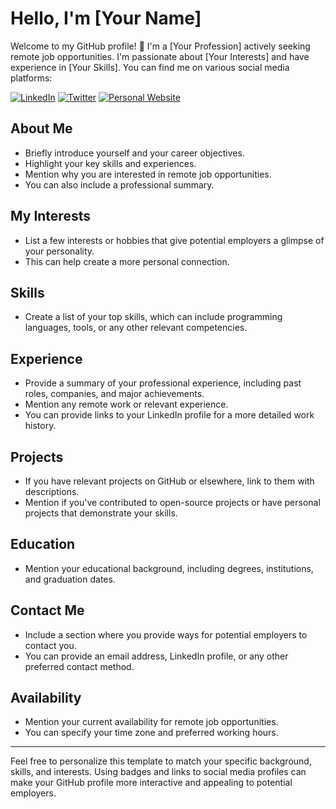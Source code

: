 # Hello, I'm [Your Name]

Welcome to my GitHub profile! 👋 I'm a [Your Profession] actively seeking remote job opportunities. I'm passionate about [Your Interests] and have experience in [Your Skills]. You can find me on various social media platforms:

[![LinkedIn](https://img.shields.io/badge/LinkedIn-Connect-blue)](https://www.linkedin.com/in/your-profile)
[![Twitter](https://img.shields.io/badge/Twitter-Follow-lightgrey)](https://twitter.com/your-handle)
[![Personal Website](https://img.shields.io/badge/Website-Visit-brightgreen)](https://www.yourwebsite.com)

## About Me

- Briefly introduce yourself and your career objectives.
- Highlight your key skills and experiences.
- Mention why you are interested in remote job opportunities.
- You can also include a professional summary.

## My Interests

- List a few interests or hobbies that give potential employers a glimpse of your personality.
- This can help create a more personal connection.

## Skills

- Create a list of your top skills, which can include programming languages, tools, or any other relevant competencies.

## Experience

- Provide a summary of your professional experience, including past roles, companies, and major achievements.
- Mention any remote work or relevant experience.
- You can provide links to your LinkedIn profile for a more detailed work history.

## Projects

- If you have relevant projects on GitHub or elsewhere, link to them with descriptions.
- Mention if you've contributed to open-source projects or have personal projects that demonstrate your skills.

## Education

- Mention your educational background, including degrees, institutions, and graduation dates.

## Contact Me

- Include a section where you provide ways for potential employers to contact you.
- You can provide an email address, LinkedIn profile, or any other preferred contact method.

## Availability

- Mention your current availability for remote job opportunities.
- You can specify your time zone and preferred working hours.

---

Feel free to personalize this template to match your specific background, skills, and interests. Using badges and links to social media profiles can make your GitHub profile more interactive and appealing to potential employers.
